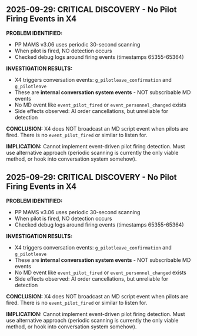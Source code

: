 
## 2025-09-29: CRITICAL DISCOVERY - No Pilot Firing Events in X4

**PROBLEM IDENTIFIED:**
- PP MAMS v3.06 uses periodic 30-second scanning
- When pilot is fired, NO detection occurs
- Checked debug logs around firing events (timestamps 65355-65364)

**INVESTIGATION RESULTS:**
- X4 triggers conversation events: `g_pilotleave_confirmation` and `g_pilotleave`
- These are **internal conversation system events** - NOT subscribable MD events
- No MD event like `event_pilot_fired` or `event_personnel_changed` exists
- Side effects observed: AI order cancellations, but unreliable for detection

**CONCLUSION:**
X4 does NOT broadcast an MD script event when pilots are fired. There is no `event_pilot_fired` or similar to listen for.

**IMPLICATION:**
Cannot implement event-driven pilot firing detection. Must use alternative approach (periodic scanning is currently the only viable method, or hook into conversation system somehow).


## 2025-09-29: CRITICAL DISCOVERY - No Pilot Firing Events in X4

**PROBLEM IDENTIFIED:**
- PP MAMS v3.06 uses periodic 30-second scanning
- When pilot is fired, NO detection occurs
- Checked debug logs around firing events (timestamps 65355-65364)

**INVESTIGATION RESULTS:**
- X4 triggers conversation events: `g_pilotleave_confirmation` and `g_pilotleave`
- These are **internal conversation system events** - NOT subscribable MD events
- No MD event like `event_pilot_fired` or `event_personnel_changed` exists
- Side effects observed: AI order cancellations, but unreliable for detection

**CONCLUSION:**
X4 does NOT broadcast an MD script event when pilots are fired. There is no `event_pilot_fired` or similar to listen for.

**IMPLICATION:**
Cannot implement event-driven pilot firing detection. Must use alternative approach (periodic scanning is currently the only viable method, or hook into conversation system somehow).

